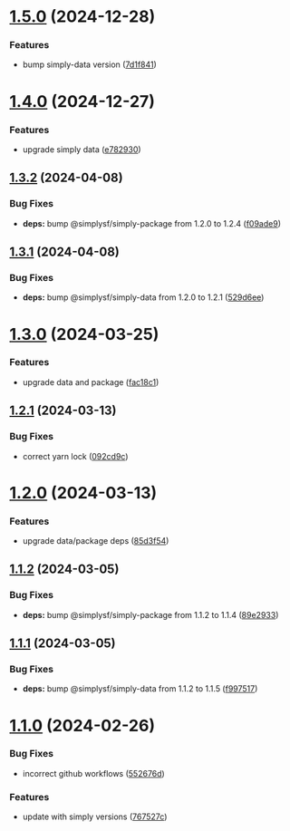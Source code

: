 # [1.5.0](https://example.com/compare/1.4.0...1.5.0) (2024-12-28)


### Features

* bump simply-data version ([7d1f841](https://example.com/commits/7d1f8416303301750650a41191a2d0a06e3f31d5))



# [1.4.0](https://example.com/compare/1.3.2...1.4.0) (2024-12-27)


### Features

* upgrade simply data ([e782930](https://example.com/commits/e782930d65a2052a3b7a6a776c3340aca83009fd))



## [1.3.2](https://example.com/compare/1.3.1...1.3.2) (2024-04-08)


### Bug Fixes

* **deps:** bump @simplysf/simply-package from 1.2.0 to 1.2.4 ([f09ade9](https://example.com/commits/f09ade9aef5151770c6f8de0a16db2b4ac6922c2))



## [1.3.1](https://example.com/compare/1.3.0...1.3.1) (2024-04-08)


### Bug Fixes

* **deps:** bump @simplysf/simply-data from 1.2.0 to 1.2.1 ([529d6ee](https://example.com/commits/529d6ee14adceff7d8bd959828bc16a8bf1fd060))



# [1.3.0](https://example.com/compare/1.2.1...1.3.0) (2024-03-25)


### Features

* upgrade data and package ([fac18c1](https://example.com/commits/fac18c182839246efe5a9cc834d2dd3d6456ba36))



## [1.2.1](https://example.com/compare/1.2.0...1.2.1) (2024-03-13)


### Bug Fixes

* correct yarn lock ([092cd9c](https://example.com/commits/092cd9c560e0a89cde0f5ef9ab9a2308cd1ddf45))



# [1.2.0](https://example.com/compare/1.1.2...1.2.0) (2024-03-13)


### Features

* upgrade data/package deps ([85d3f54](https://example.com/commits/85d3f542c4dc88f38e6c644c1e239229fb0a57e9))



## [1.1.2](https://example.com/compare/1.1.1...1.1.2) (2024-03-05)


### Bug Fixes

* **deps:** bump @simplysf/simply-package from 1.1.2 to 1.1.4 ([89e2933](https://example.com/commits/89e2933b66c1c73f8479586afbc9e33d9fc69939))



## [1.1.1](https://example.com/compare/1.1.0...1.1.1) (2024-03-05)


### Bug Fixes

* **deps:** bump @simplysf/simply-data from 1.1.2 to 1.1.5 ([f997517](https://example.com/commits/f997517d4c77d826082ea3266b4531e8f0e38bd6))



# [1.1.0](https://example.com/compare/767527c95008af3ac96c3e904c34248dec558792...1.1.0) (2024-02-26)


### Bug Fixes

* incorrect github workflows ([552676d](https://example.com/commits/552676d81583c2739c2175927d8f54d86e4833a3))


### Features

* update with simply versions ([767527c](https://example.com/commits/767527c95008af3ac96c3e904c34248dec558792))



